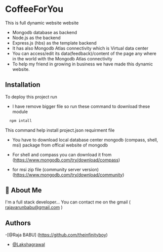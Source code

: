 
# CoffeeForYou

This is full dynamic website website 
 - Mongodb database as backend
 - Node.js as the backend
 - Express.js (hbs) as the template backend
 - It has also Mongodb Atlas connectivity which is Virtual data center
 - You can access/edit its data(feedback)/content of the page any where in the world with the Mongodb Atlas connectivity
 - To help my friend in growing in business we have made this dynamic website.

## Installation

To deploy this project run
- I have remove bigger file so run these command to download these module
```bash
  npm intall
```
This command help install project.json requirment file

- You have to download local database center mongodb (compass, shell, msi) package from offical website of mongodb

- For shell and compass you can download it from (https://www.mongodb.com/try/download/compass)
- for msi zip file (community server version)
(https://www.mongodb.com/try/download/community)

## 🚀 About Me
I'm a full stack developer...
You can contact me on the gmail ( rajavarunbabu@gmail.com )


## Authors
-[@Raja BABU] (https://github.com/theinfinityboy)
- [@Lakshagrawal](https://github.com/Lakshagrawal)

